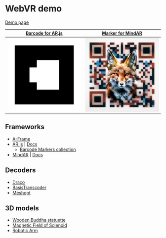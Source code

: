 # WebVR demo

[Demo page](https://evgenii-d.github.io/webvr-demo/)

|[Barcode for AR.js](assets/images/0_512.png)|[Marker for MindAR](assets/images/qr-fox.png)|
|---|---|
|![Barcode](assets/images/0_512.png)|![Marker](assets/images/qr-fox.png)|

## Frameworks

- [A-Frame](https://github.com/aframevr/aframe/)
- [AR.js](https://github.com/AR-js-org/AR.js) | [Docs](https://ar-js-org.github.io/AR.js-Docs/)
  - [Barcode Markers collection](https://github.com/nicolocarpignoli/artoolkit-barcode-markers-collection)
- [MindAR](https://github.com/hiukim/mind-ar-js) | [Docs](https://hiukim.github.io/mind-ar-js-doc/)

## Decoders

- [Draco](https://github.com/google/draco/tree/master/javascript)
- [BasisTranscoder](https://github.com/BinomialLLC/basis_universal/tree/master/webgl/transcoder/build)
- [Meshopt](https://github.com/zeux/meshoptimizer/tree/master/js)

## 3D models

- [Wooden Buddha statuette](https://sketchfab.com/3d-models/wooden-buddha-statuette-675ce7f7a286400d84deb3bcaa38a93e)
- [Magnetic Field of Solenoid](https://sketchfab.com/3d-models/magnetic-field-of-solenoid-by-yuyalyj-70e36fd97e234c4a8f326e62191c02c2)
- [Robotic Arm](https://sketchfab.com/3d-models/black-honey-robotic-arm-c50671f2a8e74de2a2e687103fdc93ab)
